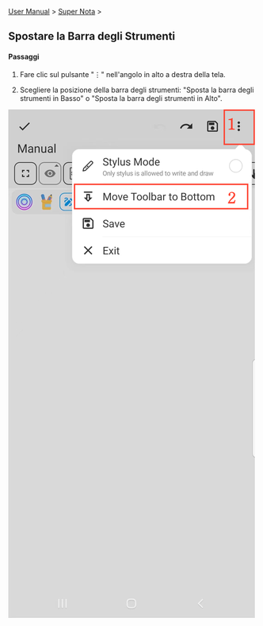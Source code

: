 [User Manual](/dragonnest/drawnote/manual/en) > [Super Nota](/dragonnest/drawnote/manual/en/super_note) >

Spostare la Barra degli Strumenti
---
#### Passaggi

1. Fare clic sul pulsante "⋮" nell'angolo in alto a destra della tela.

2. Scegliere la posizione della barra degli strumenti: "Sposta la barra degli strumenti in Basso" o "Sposta la barra degli strumenti in Alto".

![](imgs/move_toolbar1.png)